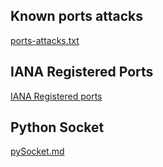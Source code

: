 ## Known ports attacks

[ports-attacks.txt](ports-attacks.txt)

## IANA Registered Ports

[IANA Registered ports](https://www.iana.org/assignments/service-names-port-numbers/service-names-port-numbers.txt)


## Python Socket

[pySocket.md](pySocket.md)